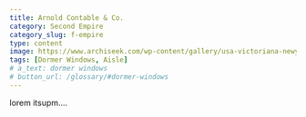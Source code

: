 ```yaml
---
title: Arnold Contable & Co.
category: Second Empire
category_slug: f-empire
type: content
image: https://www.archiseek.com/wp-content/gallery/usa-victoriana-newyork/0064.jpg
tags: [Dormer Windows, Aisle]
# a_text: dormer windows
# button_url: /glossary/#dormer-windows
---
```


lorem itsupm....
